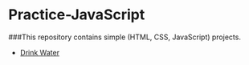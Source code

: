 # Practice-JavaScript
###This repository contains simple (HTML, CSS, JavaScript) projects.
- [Drink Water](https://mohammed-eid35.github.io/Practice-JavaScript/Drink%20Water/)
